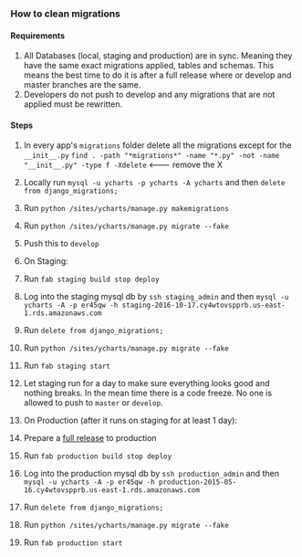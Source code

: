 ### How to clean migrations

#### Requirements
1. All Databases (local, staging and production) are in sync. Meaning they have the same exact migrations applied, tables and schemas. This means the best time to do it is after a full release where or develop and master branches are the same.
1. Developers do not push to develop and any migrations that are not applied must be rewritten.

#### Steps

1. In every app's `migrations` folder delete all the migrations except for the `__init__.py`
`find . -path "*migrations*" -name "*.py" -not -name "__init__.py" -type f -Xdelete` <--- remove the X
1. Locally run `mysql -u ycharts -p ycharts -A ycharts` and then `delete from django_migrations;`
1. Run `python /sites/ycharts/manage.py makemigrations`
1. Run `python /sites/ycharts/manage.py migrate --fake`
1. Push this to `develop`
1. On Staging:
  1. Run `fab staging build stop deploy`
  1. Log into the staging mysql db by `ssh staging_admin` and then `mysql -u ycharts -A -p er45qw -h staging-2016-10-17.cy4wtovspprb.us-east-1.rds.amazonaws.com`
  1. Run `delete from django_migrations;`
  1. Run `python /sites/ycharts/manage.py migrate --fake`
  1. Run `fab staging start`
  
1. Let staging run for a day to make sure everything looks good and nothing breaks. In the mean time there is a code freeze. No one is allowed to push to `master` or `develop`.

1. On Production (after it runs on staging for at least 1 day):
  1. Prepare a [full release](https://github.com/ycharts/ycharts/wiki/Deployment-Procedures#prepare-release-to-production) to production
  1. Run `fab production build stop deploy`
  1. Log into the production mysql db by `ssh production_admin` and then `mysql -u ycharts -A -p er45qw -h production-2015-05-16.cy4wtovspprb.us-east-1.rds.amazonaws.com`
  1. Run `delete from django_migrations;`
  1. Run `python /sites/ycharts/manage.py migrate --fake`
  1. Run `fab production start`
